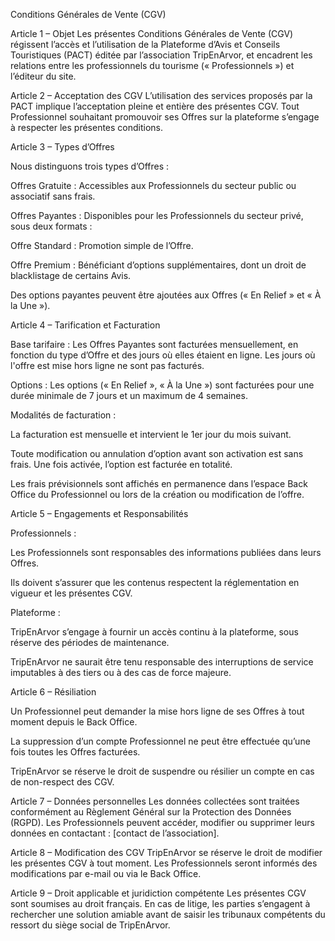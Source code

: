 Conditions Générales de Vente (CGV)

Article 1 – Objet
Les présentes Conditions Générales de Vente (CGV) régissent l’accès et l’utilisation de la Plateforme d’Avis et Conseils Touristiques (PACT) éditée par l’association TripEnArvor, et encadrent les relations entre les professionnels du tourisme (« Professionnels ») et l’éditeur du site.

Article 2 – Acceptation des CGV
L’utilisation des services proposés par la PACT implique l’acceptation pleine et entière des présentes CGV. Tout Professionnel souhaitant promouvoir ses Offres sur la plateforme s’engage à respecter les présentes conditions.

Article 3 – Types d’Offres

Nous distinguons trois types d’Offres :

Offres Gratuite : Accessibles aux Professionnels du secteur public ou associatif sans frais.

Offres Payantes : Disponibles pour les Professionnels du secteur privé, sous deux formats :

Offre Standard : Promotion simple de l’Offre.

Offre Premium : Bénéficiant d’options supplémentaires, dont un droit de blacklistage de certains Avis.

Des options payantes peuvent être ajoutées aux Offres (« En Relief » et « À la Une »).

Article 4 – Tarification et Facturation

Base tarifaire : Les Offres Payantes sont facturées mensuellement, en fonction du type d’Offre et des jours où elles étaient en ligne.
Les jours où l'offre est mise hors ligne ne sont pas facturés.

Options : Les options (« En Relief », « À la Une ») sont facturées pour une durée minimale de 7 jours et un maximum de 4 semaines.

Modalités de facturation :

La facturation est mensuelle et intervient le 1er jour du mois suivant.

Toute modification ou annulation d’option avant son activation est sans frais. Une fois activée, l’option est facturée en totalité.

Les frais prévisionnels sont affichés en permanence dans l’espace Back Office du Professionnel ou lors de la création ou modification de l’offre.
            
Article 5 – Engagements et Responsabilités

Professionnels :

Les Professionnels sont responsables des informations publiées dans leurs Offres.

Ils doivent s’assurer que les contenus respectent la réglementation en vigueur et les présentes CGV.

Plateforme :

TripEnArvor s’engage à fournir un accès continu à la plateforme, sous réserve des périodes de maintenance.

TripEnArvor ne saurait être tenu responsable des interruptions de service imputables à des tiers ou à des cas de force majeure.

Article 6 – Résiliation

Un Professionnel peut demander la mise hors ligne de ses Offres à tout moment depuis le Back Office.

La suppression d’un compte Professionnel ne peut être effectuée qu’une fois toutes les Offres facturées.

TripEnArvor se réserve le droit de suspendre ou résilier un compte en cas de non-respect des CGV.

Article 7 – Données personnelles
Les données collectées sont traitées conformément au Règlement Général sur la Protection des Données (RGPD). Les Professionnels peuvent accéder, modifier ou supprimer leurs données en contactant : [contact de l’association].

Article 8 – Modification des CGV
TripEnArvor se réserve le droit de modifier les présentes CGV à tout moment. Les Professionnels seront informés des modifications par e-mail ou via le Back Office.

Article 9 – Droit applicable et juridiction compétente
Les présentes CGV sont soumises au droit français. En cas de litige, les parties s’engagent à rechercher une solution amiable avant de saisir les tribunaux compétents du ressort du siège social de TripEnArvor.